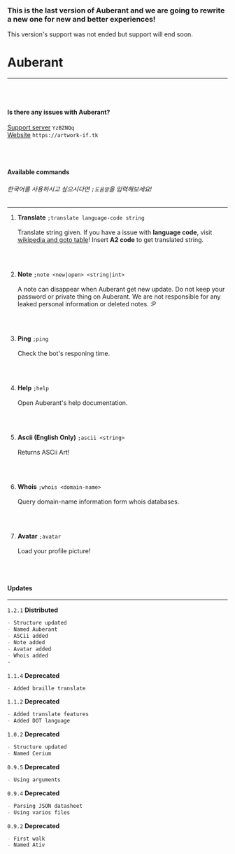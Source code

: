 ### This is the last version of Auberant and we are going to rewrite a new one for new and better experiences!
This version's support was not ended but support will end soon.
# Auberant
* * *

</br>
</br>

#### Is there any issues with **Auberant**?
[Support server](https://discord.gg/YzBZNQq) ``YzBZNQq``
</br>
[Website](https://artwork-if.tk) ``https://artwork-if.tk``

</br>
</br>

#### Available commands
###### 한국어를 사용하시고 싶으시다면 ``;도움말``을 입력해보세요!
* * *

1. **Translate**
``;translate language-code string`` </br></br>
Translate string given. If you have a issue with **language code**, visit [wikipedia and goto table](https://en.wikipedia.org/wiki/ISO_3166-1)! Insert **A2 code** to get translated string.
</br>

</br>

2. **Note**
``;note <new|open> <string|int>`` </br></br>
A note can disappear when Auberant get new update. Do not keep your password or private thing on Auberant. We are not responsible for any leaked personal information or deleted notes. :P
</br>

</br>

3. **Ping**
``;ping`` </br></br>
Check the bot's responing time.
</br>

</br>

4. **Help**
``;help`` </br></br>
Open Auberant's help documentation.
</br>

</br>

5. **Ascii (English Only)**
``;ascii <string>`` </br></br>
Returns ASCii Art!
</br>

</br>

6. **Whois**
``;whois <domain-name>`` </br></br>
Query domain-name information form whois databases.
</br>

</br>

7. **Avatar**
``;avatar`` </br></br>
Load your profile picture!
</br>

</br>

#### Updates
* * *
``1.2.1`` __Distributed__
```md
- Structure updated
- Named Auberant
- ASCii added
- Note added
- Avatar added
- Whois added
-
```
``1.1.4`` __Deprecated__
```md
- Added braille translate
```
``1.1.2`` __Deprecated__
```md
- Added translate features
- Added DOT language
```
``1.0.2`` __Deprecated__
```md
- Structure updated
- Named Cerium
```
``0.9.5`` __Deprecated__
```md
- Using arguments
```
``0.9.4`` __Deprecated__
```md
- Parsing JSON datasheet
- Using varios files
```
``0.9.2`` __Deprecated__
```md
- First walk
- Named Ativ
```
